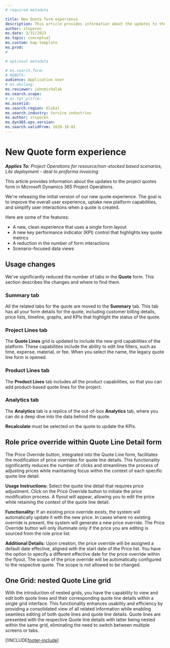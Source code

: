 ```yaml
---
# required metadata

title: New Quote form experience
description: This article provides information about the updates to the project quotes form in Microsoft Dynamics 365 Project Operations.
author: stsporen
ms.date: 3/31/2023
ms.topic: conceptual
ms.custom: bap-template
ms.prod: 
#

# optional metadata

# ms.search.form: 
# ROBOTS: 
audience: Application User
# ms.devlang: 
ms.reviewer: johnmichalak
ms.search.scope: 
# ms.tgt_pltfrm:  
ms.assetid: 
ms.search.region: Global
ms.search.industry: Service industries
ms.author: stsporen
ms.dyn365.ops.version: 
ms.search.validFrom: 2020-10-01
---
```

# New Quote form experience

_**Applies To:** Project Operations for resource/non-stocked based scenarios, Lite deployment - deal to proforma invoicing_

This article provides information about the updates to the project quotes form in Microsoft Dynamics 365 Project Operations.

We're releasing the initial version of our new quote experience. The goal is to improve the overall user experience, uptake new platform capabilities, and simplify user interactions when a quote is created.

Here are some of the features:

- A new, clean experience that uses a single form layout
- A new key performance indicator (KPI) control that highlights key quote metrics
- A reduction in the number of form interactions
- Scenario-focused data views

## Usage changes

We've significantly reduced the number of tabs in the **Quote** form. This section describes the changes and where to find them.

### Summary tab

All the related tabs for the quote are moved to the **Summary** tab. This tab has all your form details for the quote, including customer billing details, price lists, timeline, graphs, and KPIs that highlight the status of the quote.

### Project Lines tab

The **Quote Lines** grid is updated to include the new grid capabilities of the platform. These capabilities include the ability to edit line filters, such as time, expense, material, or fee. When you select the name, the legacy quote line form is opened.

### Product Lines tab

The **Product Lines** tab includes all the product capabilities, so that you can add product-based quote lines for the project.

### Analytics tab

The **Analytics** tab is a replica of the out-of-box **Analytics** tab, where you can do a deep dive into the data behind the quote.

**Recalculate** must be selected on the quote to update the KPIs.

## Role price override within Quote Line Detail form
The Price Override button, integrated into the Quote Line form, facilitates the modification of price overrides for quote line details. This functionality significantly reduces the number of clicks  and streamlines the process of adjusting prices while maintaining focus within the context of each specific quote line detail.

**Usage Instructions:**
Select the quote line detail that requires price adjustment. Click on the Price Override button to initiate the price modification process. A flyout will appear, allowing you to edit the price while retaining the context of the quote line detail.

**Functionality:**
If an existing price override exists, the system will automatically update it with the new price. In cases where no existing override is present, the system will generate a new price override. The Price Override button will only illuminate only if the price you are editing is sourced from the role price list.

**Additional Details:**
Upon creation, the price override will be assigned a default date effective, aligned with the start date of the Price list. You have the option to specify a different effective date for the price override within the flyout. The scope of the price override will be automatically configured to the respective quote. The scope is not allowed to be changed.

## One Grid: nested Quote Line grid

With the introduction of nested grids, you have the capability to view and edit both quote lines and their corresponding quote line details within a single grid interface. This functionality enhances usability and efficiency by providing a consolidated view of all related information while enabling seamless editing of both quote lines and quote line details. Quote lines are presented with the respective Quote line details with latter being nested within the same grid, eliminating the need to switch between multiple screens or tabs.


[!INCLUDE[footer-include](../includes/footer-banner.md)]
